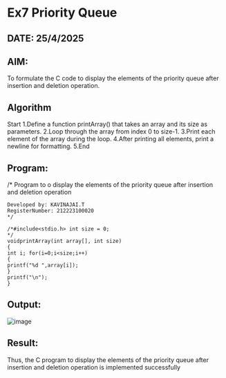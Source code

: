 # Ex7 Priority Queue
## DATE: 25/4/2025
## AIM:
To formulate the C code to display the elements of the priority queue after insertion and deletion operation.

## Algorithm
Start
1.Define a function printArray() that takes an array and its size as parameters.
2.Loop through the array from index 0 to size-1.
3.Print each element of the array during the loop.
4.After printing all elements, print a newline for formatting.
5.End
## Program:
/*
Program to o display the elements of the priority queue after insertion and deletion operation
```
Developed by: KAVINAJAI.T
RegisterNumber: 212223100020  
*/

/*#include<stdio.h> int size = 0;
*/
voidprintArray(int array[], int size)
{
int i; for(i=0;i<size;i++)
{
printf("%d ",array[i]);
}
printf("\n");
}
```
## Output:

![image](https://github.com/user-attachments/assets/5eb9eb50-faae-46eb-a234-20ee3f8cbfca)


## Result:
Thus, the C program to display the elements of the priority queue after insertion and deletion operation is implemented successfully
